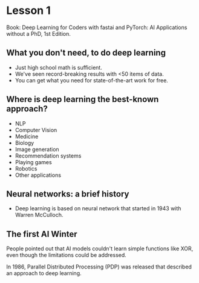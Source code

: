 # Lesson 1

Book: Deep Learning for Coders with fastai and PyTorch: AI Applications without a PhD, 1st Edition.

## What you don't need, to do deep learning

* Just high school math is sufficient.
* We've seen record-breaking results with <50 items of data.
* You can get what you need for state-of-the-art work for free.

## Where is deep learning the best-known approach?

* NLP
* Computer Vision
* Medicine
* Biology
* Image generation
* Recommendation systems
* Playing games
* Robotics
* Other applications

## Neural networks: a brief history

* Deep learning is based on neural network that started in 1943 with Warren McCulloch.

## The first AI Winter

People pointed out that AI models couldn't learn simple functions like XOR, even though the 
limitations could be addressed.

In 1986, Parallel Distributed Processing (PDP) was released that described an approach to 
deep learning.
